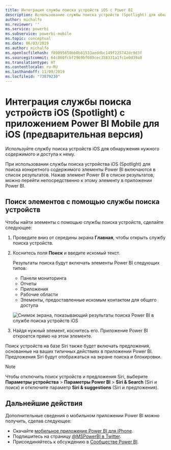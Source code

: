 ```yaml
---
title: Интеграция службы поиска устройств iOS с Power BI
description: Использование службы поиска устройств (Spotlight) для обнаружения нужного содержимого и доступа к нему
author: michalfo
ms.reviewer: ''
ms.service: powerbi
ms.subservice: powerbi-mobile
ms.topic: conceptual
ms.date: 06/03/2019
ms.author: michalfo
ms.openlocfilehash: f89895650bb0b81533aeddbc149f225742dc9d3f
ms.sourcegitcommit: 64c860fcbf2969bf089cec358331a1fc1e0d39a8
ms.translationtype: HT
ms.contentlocale: ru-RU
ms.lasthandoff: 11/09/2019
ms.locfileid: "73879230"
---
```

# <a name="ios-device-search-spotlight-integration-with-power-bi-mobile-ios-app-preview"></a>Интеграция службы поиска устройств iOS (Spotlight) с приложением Power BI Mobile для iOS (предварительная версия)
Используйте службу поиска устройств iOS для обнаружения нужного содержимого и доступа к нему.

При использовании службы поиска устройства iOS (Spotlight) для поиска конкретного содержимого элементы Power BI включаются в список результатов. Нажав элемент Power BI в списке результатов, можно перейти непосредственно к этому элементу в приложении Power BI.

## <a name="find-items-using-device-search"></a>Поиск элементов с помощью службы поиска устройств

Чтобы найти элементы с помощью службы поиска устройств, сделайте следующее:

1. Проведите вниз от середины экрана **Главная**, чтобы открыть службу поиска устройств.

2. Коснитесь поля **Поиск** и введите искомый текст.
 
   Результаты поиска будут включать элементы Power BI следующих типов:

    * Панели мониторинга
    * Отчеты
    * Приложения
    * Рабочие области
    * Элементы, предоставленные искомым контактом для общего доступа

    ![Снимок экрана, показывающий результаты поиска Power BI в службе поиска устройств iOS](./media/mobile-apps-ios-siri-search/power-bi-spotlight-search.png)

 3. Найдя нужный элемент, коснитесь его. Приложение Power BI откроется прямо на этом элементе. 

Поиск устройств на базе Siri также будет включать предложения, основанные на ваших типичных действиях в приложении Power BI. Предложения Siri будут отображаться на экране поиска и блокировки.

>[!NOTE]
>
>Чтобы отключить поиск устройств и предложения Siri, выберите **Параметры устройства** > **Параметры Power BI** > **Siri & Search** (Siri и поиск) и отключите параметр **Siri & suggestions** (Siri и предложения).
>

## <a name="next-steps"></a>Дальнейшие действия
Дополнительные сведения о мобильном приложении Power BI можно получить, сделав следующее: 

* Скачайте [мобильное приложение Power BI для iPhone](https://go.microsoft.com/fwlink/?LinkId=522062).
* Подпишитесь на страницу [@MSPowerBI в Twitter](https://twitter.com/MSPowerBI).
* Присоединяйтесь к обсуждению в [Сообществе Power BI](https://community.powerbi.com/).

